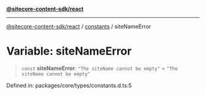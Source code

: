 [**@sitecore-content-sdk/react**](../../../README.md)

***

[@sitecore-content-sdk/react](../../../README.md) / [constants](../README.md) / siteNameError

# Variable: siteNameError

> `const` **siteNameError**: `"The siteName cannot be empty"` = `"The siteName cannot be empty"`

Defined in: packages/core/types/constants.d.ts:5
